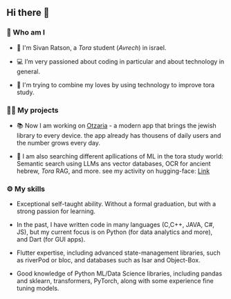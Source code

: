 ## Hi there 👋

### 🤔 Who am I

- 📖 I'm Sivan Ratson, a <i>Tora</i> student (<i>Avrech</i>) in israel.

- 💻 I’m very passioned about coding in particular and about technology in general.

- 🔗 I'm trying to combine my loves by using technology to improve tora study.

### 👨‍💻 My projects

- 📚 Now I am working on [Otzaria](https://www.otzaria.org/) - a modern app that brings the jewish library to every device.
the app already has thousens of daily users and the number grows every day.

- 🔎 I am also searching different apllications of ML in the tora study world: Semantic search using LLMs ans vector databases, OCR for ancient hebrew, <i>Tora</i> RAG, and more. 
see my activity on hugging-face: [Link](https://huggingface.co/sivan22)

### ⚙️ My skills

- Exceptional self-taught ability. Without a formal graduation, but with a strong passion for learning.

- In the past, I have written code in many languages (C,C++, JAVA, C#, JS), but my current focus is on Python (for data analytics and more), and Dart (for GUI apps).

- Flutter expertise, including advanced state-management libraries, such as riverPod or bloc, and databases such as Isar and Object-Box.

- Good knowledge of Python ML/Data Science libraries, including pandas and sklearn, transformers, PyTorch, along with some experience fine tuning models.

